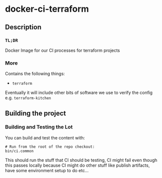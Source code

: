 # docker-ci-terraform

## Description

### `TL;DR`

Docker Image for our CI processes for terraform projects

### More

Contains the following things:

- `terraform`

Eventually it will include other bits of software we use to verify the config
e.g. `terraform-kitchen`

## Building the project

### Building and Testing the Lot

You can build and test the content with:

``` shell
# Run from the root of the repo checkout:
bin/ci.common
```

This should run the stuff that CI should be testing, CI might fail even though this
passes locally because CI might do other stuff like publish artifacts, have some environment
setup to do etc...
